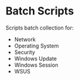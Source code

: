 # Batch Scripts
Scripts batch collection for:
- Network
- Operating System
- Security
- Windows Update
- Windows Session
- WSUS
